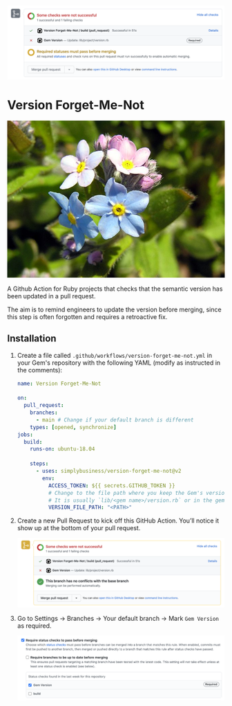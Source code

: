 ![What it looks like once installation is complete](images/what-it-looks-like-failing.png)

# Version Forget-Me-Not

![Forget-me-not flower by Tauno Erik](images/flower.jpg)

A Github Action for Ruby projects that checks that the semantic version has been updated in a pull request.

The aim is to remind engineers to update the version before merging, since this step is often forgotten and requires a retroactive fix.

## Installation

1. Create a file called `.github/workflows/version-forget-me-not.yml` in your Gem's repository with the following YAML (modify as instructed in the comments):

   ```yaml
   name: Version Forget-Me-Not
   
   on:
     pull_request:
       branches:
         - main # Change if your default branch is different
       types: [opened, synchronize]
   jobs:
     build:
       runs-on: ubuntu-18.04
   
       steps:
         - uses: simplybusiness/version-forget-me-not@v2
           env:
             ACCESS_TOKEN: ${{ secrets.GITHUB_TOKEN }}
             # Change to the file path where you keep the Gem's version.
             # It is usually `lib/<gem name>/version.rb` or in the gemspec file.
             VERSION_FILE_PATH: "<PATH>"
   
   ```

1. Create a new Pull Request to kick off this GitHub Action. You’ll notice it show up at the bottom of your pull request.

   ![Gem Version status check failing after initial installation](images/after-initial-installation.png)

1. Go to Settings → Branches → Your default branch → Mark `Gem Version` as required.

   ![The required status check that needs to be ticked](images/required-status-checks.png)
